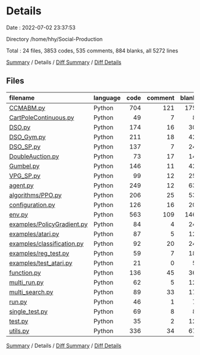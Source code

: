 # Details

Date : 2022-07-02 23:37:53

Directory /home/hhy/Social-Production

Total : 24 files,  3853 codes, 535 comments, 884 blanks, all 5272 lines

[Summary](results.md) / Details / [Diff Summary](diff.md) / [Diff Details](diff-details.md)

## Files
| filename | language | code | comment | blank | total |
| :--- | :--- | ---: | ---: | ---: | ---: |
| [CCMABM.py](/CCMABM.py) | Python | 704 | 121 | 175 | 1,000 |
| [CartPoleContinuous.py](/CartPoleContinuous.py) | Python | 49 | 7 | 8 | 64 |
| [DSO.py](/DSO.py) | Python | 174 | 16 | 30 | 220 |
| [DSO_Gym.py](/DSO_Gym.py) | Python | 211 | 18 | 42 | 271 |
| [DSO_SP.py](/DSO_SP.py) | Python | 137 | 7 | 24 | 168 |
| [DoubleAuction.py](/DoubleAuction.py) | Python | 73 | 17 | 14 | 104 |
| [Gumbel.py](/Gumbel.py) | Python | 146 | 11 | 42 | 199 |
| [VPG_SP.py](/VPG_SP.py) | Python | 99 | 12 | 25 | 136 |
| [agent.py](/agent.py) | Python | 249 | 12 | 63 | 324 |
| [algorithms/PPO.py](/algorithms/PPO.py) | Python | 206 | 25 | 53 | 284 |
| [configuration.py](/configuration.py) | Python | 126 | 16 | 20 | 162 |
| [env.py](/env.py) | Python | 563 | 109 | 146 | 818 |
| [examples/PolicyGradient.py](/examples/PolicyGradient.py) | Python | 84 | 4 | 24 | 112 |
| [examples/atari.py](/examples/atari.py) | Python | 87 | 5 | 12 | 104 |
| [examples/classification.py](/examples/classification.py) | Python | 92 | 20 | 24 | 136 |
| [examples/reg_test.py](/examples/reg_test.py) | Python | 59 | 7 | 18 | 84 |
| [examples/test_atari.py](/examples/test_atari.py) | Python | 21 | 0 | 5 | 26 |
| [function.py](/function.py) | Python | 136 | 45 | 36 | 217 |
| [multi_run.py](/multi_run.py) | Python | 62 | 5 | 12 | 79 |
| [multi_search.py](/multi_search.py) | Python | 89 | 33 | 17 | 139 |
| [run.py](/run.py) | Python | 46 | 1 | 7 | 54 |
| [single_test.py](/single_test.py) | Python | 69 | 8 | 8 | 85 |
| [test.py](/test.py) | Python | 35 | 2 | 12 | 49 |
| [utils.py](/utils.py) | Python | 336 | 34 | 67 | 437 |

[Summary](results.md) / Details / [Diff Summary](diff.md) / [Diff Details](diff-details.md)